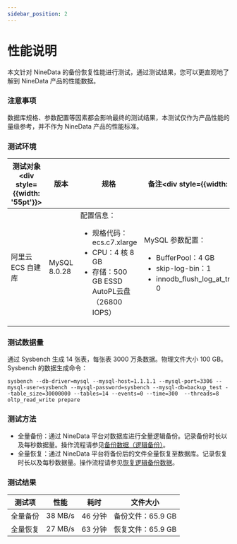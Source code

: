 ```yaml
---
sidebar_position: 2
---
```


# 性能说明

本文针对 NineData 的备份恢复性能进行测试，通过测试结果，您可以更直观地了解到 NineData 产品的性能数据。

### 注意事项

数据库规格、参数配置等因素都会影响最终的测试结果，本测试仅作为产品性能的量级参考，并不作为 NineData 产品的性能标准。

### 测试环境

| 测试对象<div style={{width: '55pt'}}></div> | 版本         | 规格                                                         | 备注<div style={{width: '170pt'}}></div>                     |
| ------------------------------------------- | ------------ | ------------------------------------------------------------ | ------------------------------------------------------------ |
| 阿里云 ECS 自建库                           | MySQL 8.0.28 | 配置信息：<ul><li>规格代码：ecs.c7.xlarge </li><li>CPU：4 核 8 GB</li><li>存储：500 GB ESSD AutoPL云盘（26800 IOPS）</li></ul> | MySQL 参数配置：<ul><li>BufferPool：4 GB</li><li>skip-log-bin：1</li><li>innodb_flush_log_at_trx_commit：0</li></ul> |

### 测试数据量

通过 Sysbench 生成 14 张表，每张表 3000 万条数据。物理文件大小 100 GB。Sysbench 的数据生成命令：

```
sysbench --db-driver=mysql --mysql-host=1.1.1.1 --mysql-port=3306 --mysql-user=sysbench --mysql-password=sysbench --mysql-db=backup_test --table_size=30000000 --tables=14 --events=0 --time=300  --threads=8 oltp_read_write prepare
```

### 测试方法

- 全量备份：通过 NineData 平台对数据库进行全量逻辑备份。记录备份时长以及每秒数据量。操作流程请参见[备份数据（逻辑备份）](/backup_and_restore/backup/logical_backup.md)。
- 全量恢复：通过 NineData 平台将备份后的文件全量恢复至数据库。记录恢复时长以及每秒数据量。操作流程请参见[恢复逻辑备份数据](/backup_and_restore/restore/restore_logical_backup.md)。

### 测试结果

| 测试项   | 性能    | 耗时    | 文件大小          |
| -------- | ------- | ------- | ----------------- |
| 全量备份 | 38 MB/s | 46 分钟 | 备份文件：65.9 GB |
| 全量恢复 | 27 MB/s | 63 分钟 | 恢复文件：65.9 GB |

